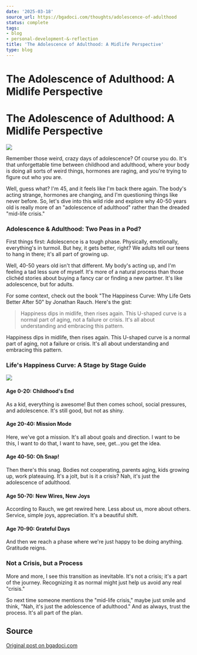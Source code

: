 ```yaml
---
date: '2025-03-18'
source_url: https://bgadoci.com/thoughts/adolescence-of-adulthood
status: complete
tags:
- blog
- personal-development-&-reflection
title: 'The Adolescence of Adulthood: A Midlife Perspective'
type: blog
---
```


# The Adolescence of Adulthood: A Midlife Perspective

# The Adolescence of Adulthood: A Midlife Perspective

![](images/ragmann22_a_pixar_style_image_of_a_fit_middle-aged_man_stressin_d3ca3433-55a9-49ba-b02c-2622d296878e.png)

Remember those weird, crazy days of adolescence? Of course you do. It's that unforgettable time between childhood and adulthood, where your body is doing all sorts of weird things, hormones are raging, and you're trying to figure out who you are.

Well, guess what? I'm 45, and it feels like I'm back there again. The body's acting strange, hormones are changing, and I'm questioning things like never before. So, let's dive into this wild ride and explore why 40-50 years old is really more of an "adolescence of adulthood" rather than the dreaded "mid-life crisis."

### Adolescence & Adulthood: Two Peas in a Pod?

First things first: Adolescence is a tough phase. Physically, emotionally, everything's in turmoil. But hey, it gets better, right? We adults tell our teens to hang in there; it's all part of growing up.

Well, 40-50 years old isn't that different. My body's acting up, and I'm feeling a tad less sure of myself. It's more of a natural process than those clichéd stories about buying a fancy car or finding a new partner. It's like adolescence, but for adults.

For some context, check out the book "The Happiness Curve: Why Life Gets Better After 50" by Jonathan Rauch. Here's the gist:

> Happiness dips in midlife, then rises again. This U-shaped curve is a normal part of aging, not a failure or crisis. It's all about understanding and embracing this pattern.

Happiness dips in midlife, then rises again. This U-shaped curve is a normal part of aging, not a failure or crisis. It's all about understanding and embracing this pattern.

### Life's Happiness Curve: A Stage by Stage Guide

![](images/image+3.jpg)

#### Age 0-20: Childhood's End

As a kid, everything is awesome! But then comes school, social pressures, and adolescence. It's still good, but not as shiny.

#### Age 20-40: Mission Mode

Here, we've got a mission. It's all about goals and direction. I want to be this, I want to do that, I want to have, see, get...you get the idea.

#### Age 40-50: Oh Snap!

Then there's this snag. Bodies not cooperating, parents aging, kids growing up, work plateauing. It's a jolt, but is it a crisis? Nah, it's just the adolescence of adulthood.

#### Age 50-70: New Wires, New Joys

According to Rauch, we get rewired here. Less about us, more about others. Service, simple joys, appreciation. It's a beautiful shift.

#### Age 70-90: Grateful Days

And then we reach a phase where we're just happy to be doing anything. Gratitude reigns.

### Not a Crisis, but a Process

More and more, I see this transition as inevitable. It's not a crisis; it's a part of the journey. Recognizing it as normal might just help us avoid any real "crisis."

So next time someone mentions the "mid-life crisis," maybe just smile and think, "Nah, it's just the adolescence of adulthood." And as always, trust the process. It's all part of the plan.

## Source
[Original post on bgadoci.com](https://bgadoci.com/thoughts/adolescence-of-adulthood)